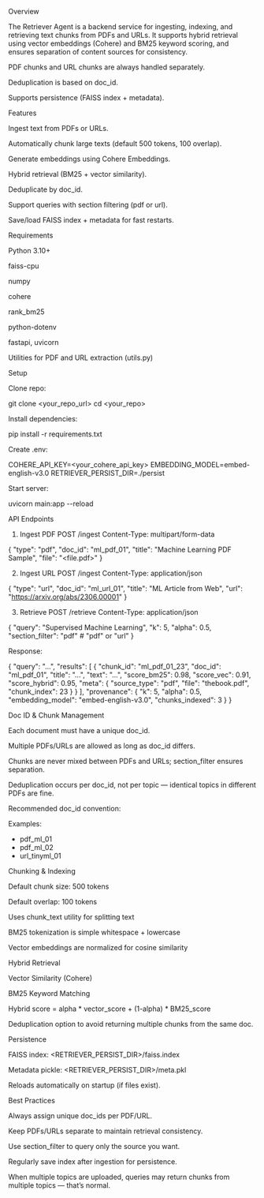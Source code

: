 Overview

The Retriever Agent is a backend service for ingesting, indexing, and retrieving text chunks from PDFs and URLs. It supports hybrid retrieval using vector embeddings (Cohere) and BM25 keyword scoring, and ensures separation of content sources for consistency.

PDF chunks and URL chunks are always handled separately.

Deduplication is based on doc_id.

Supports persistence (FAISS index + metadata).

Features

Ingest text from PDFs or URLs.

Automatically chunk large texts (default 500 tokens, 100 overlap).

Generate embeddings using Cohere Embeddings.

Hybrid retrieval (BM25 + vector similarity).

Deduplicate by doc_id.

Support queries with section filtering (pdf or url).

Save/load FAISS index + metadata for fast restarts.

Requirements

Python 3.10+

faiss-cpu

numpy

cohere

rank_bm25

python-dotenv

fastapi, uvicorn

Utilities for PDF and URL extraction (utils.py)


Setup

Clone repo:

git clone <your_repo_url>
cd <your_repo>


Install dependencies:

pip install -r requirements.txt


Create .env:

COHERE_API_KEY=<your_cohere_api_key>
EMBEDDING_MODEL=embed-english-v3.0
RETRIEVER_PERSIST_DIR=./persist


Start server:

uvicorn main:app --reload

API Endpoints
1. Ingest PDF
POST /ingest
Content-Type: multipart/form-data

{
  "type": "pdf",
  "doc_id": "ml_pdf_01",
  "title": "Machine Learning PDF Sample",
  "file": "<file.pdf>"
}

2. Ingest URL
POST /ingest
Content-Type: application/json

{
  "type": "url",
  "doc_id": "ml_url_01",
  "title": "ML Article from Web",
  "url": "https://arxiv.org/abs/2306.00001"
}

3. Retrieve
POST /retrieve
Content-Type: application/json

{
  "query": "Supervised Machine Learning",
  "k": 5,
  "alpha": 0.5,
  "section_filter": "pdf"   # "pdf" or "url"
}


Response:

{
  "query": "...",
  "results": [
    {
      "chunk_id": "ml_pdf_01_23",
      "doc_id": "ml_pdf_01",
      "title": "...",
      "text": "...",
      "score_bm25": 0.98,
      "score_vec": 0.91,
      "score_hybrid": 0.95,
      "meta": { "source_type": "pdf", "file": "thebook.pdf", "chunk_index": 23 }
    }
  ],
  "provenance": {
    "k": 5,
    "alpha": 0.5,
    "embedding_model": "embed-english-v3.0",
    "chunks_indexed": 3
  }
}

Doc ID & Chunk Management

Each document must have a unique doc_id.

Multiple PDFs/URLs are allowed as long as doc_id differs.

Chunks are never mixed between PDFs and URLs; section_filter ensures separation.

Deduplication occurs per doc_id, not per topic — identical topics in different PDFs are fine.

Recommended doc_id convention:

<type>_<topic>_<increment>
Examples:
- pdf_ml_01
- pdf_ml_02
- url_tinyml_01

Chunking & Indexing

Default chunk size: 500 tokens

Default overlap: 100 tokens

Uses chunk_text utility for splitting text

BM25 tokenization is simple whitespace + lowercase

Vector embeddings are normalized for cosine similarity

Hybrid Retrieval

Vector Similarity (Cohere)

BM25 Keyword Matching

Hybrid score = alpha * vector_score + (1-alpha) * BM25_score

Deduplication option to avoid returning multiple chunks from the same doc.

Persistence

FAISS index: <RETRIEVER_PERSIST_DIR>/faiss.index

Metadata pickle: <RETRIEVER_PERSIST_DIR>/meta.pkl

Reloads automatically on startup (if files exist).

Best Practices

Always assign unique doc_ids per PDF/URL.

Keep PDFs/URLs separate to maintain retrieval consistency.

Use section_filter to query only the source you want.

Regularly save index after ingestion for persistence.

When multiple topics are uploaded, queries may return chunks from multiple topics — that’s normal.